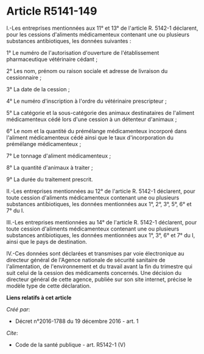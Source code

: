 # Article R5141-149

I.-Les entreprises mentionnées aux 11° et 13° de l'article R. 5142-1 déclarent, pour les cessions d'aliments médicamenteux
contenant une ou plusieurs substances antibiotiques, les données suivantes : 

1° Le numéro de l'autorisation d'ouverture de l'établissement pharmaceutique vétérinaire cédant ; 

2° Les nom, prénom ou raison sociale et adresse de livraison du cessionnaire ; 

3° La date de la cession ; 

4° Le numéro d'inscription à l'ordre du vétérinaire prescripteur ; 

5° La catégorie et la sous-catégorie des animaux destinataires de l'aliment médicamenteux cédé lors d'une cession à un
détenteur d'animaux ; 

6° Le nom et la quantité du prémélange médicamenteux incorporé dans l'aliment médicamenteux cédé ainsi que le taux
d'incorporation du prémélange médicamenteux ; 

7° Le tonnage d'aliment médicamenteux ; 

8° La quantité d'animaux à traiter ; 

9° La durée du traitement prescrit. 

II.-Les entreprises mentionnées au 12° de l'article R. 5142-1 déclarent, pour toute cession d'aliments médicamenteux
contenant une ou plusieurs substances antibiotiques, les données mentionnées aux 1°, 2°, 3°, 5°, 6° et 7° du I. 

III.-Les entreprises mentionnées au 14° de l'article R. 5142-1 déclarent, pour toute cession d'aliments médicamenteux
contenant une ou plusieurs substances antibiotiques, les données mentionnées aux 1°, 3°, 6° et 7° du I, ainsi que le pays de
destination. 

IV.-Ces données sont déclarées et transmises par voie électronique au directeur général de l'Agence nationale de sécurité
sanitaire de l'alimentation, de l'environnement et du travail avant la fin du trimestre qui suit celui de la cession des
médicaments concernés. Une décision du directeur général de cette agence, publiée sur son site internet, précise le modèle
type de cette déclaration.

**Liens relatifs à cet article**

_Créé par_:

  - Décret n°2016-1788 du 19 décembre 2016 - art. 1

_Cite_:

  - Code de la santé publique - art. R5142-1 (V)
